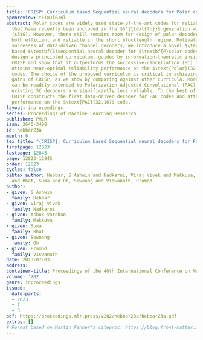 ```yaml
---
title: 'CRISP: Curriculum based Sequential neural decoders for Polar code family'
openreview: tFT8JlB1nl
abstract: Polar codes are widely used state-of-the-art codes for reliable communication
  that have recently been included in the $5^{\text{th}}$ generation wireless standards
  ($5$G). However, there still remains room for design of polar decoders that are
  both efficient and reliable in the short blocklength regime. Motivated by recent
  successes of data-driven channel decoders, we introduce a novel $\textbf{ C}$ur${\textbf{RI}}$culum
  based $\textbf{S}$equential neural decoder for $\textbf{P}$olar codes (CRISP). We
  design a principled curriculum, guided by information-theoretic insights, to train
  CRISP and show that it outperforms the successive-cancellation (SC) decoder and
  attains near-optimal reliability performance on the $\text{Polar}(32,16)$ and $\text{Polar}(64,22)$
  codes. The choice of the proposed curriculum is critical in achieving the accuracy
  gains of CRISP, as we show by comparing against other curricula. More notably, CRISP
  can be readily extended to Polarization-Adjusted-Convolutional (PAC) codes, where
  existing SC decoders are significantly less reliable. To the best of our knowledge,
  CRISP constructs the first data-driven decoder for PAC codes and attains near-optimal
  performance on the $\text{PAC}(32,16)$ code.
layout: inproceedings
series: Proceedings of Machine Learning Research
publisher: PMLR
issn: 2640-3498
id: hebbar23a
month: 0
tex_title: "{CRISP}: Curriculum based Sequential neural decoders for Polar code family"
firstpage: 12823
lastpage: 12845
page: 12823-12845
order: 12823
cycles: false
bibtex_author: Hebbar, S Ashwin and Nadkarni, Viraj Vivek and Makkuva, Ashok Vardhan
  and Bhat, Suma and Oh, Sewoong and Viswanath, Pramod
author:
- given: S Ashwin
  family: Hebbar
- given: Viraj Vivek
  family: Nadkarni
- given: Ashok Vardhan
  family: Makkuva
- given: Suma
  family: Bhat
- given: Sewoong
  family: Oh
- given: Pramod
  family: Viswanath
date: 2023-07-03
address: 
container-title: Proceedings of the 40th International Conference on Machine Learning
volume: '202'
genre: inproceedings
issued:
  date-parts:
  - 2023
  - 7
  - 3
pdf: https://proceedings.mlr.press/v202/hebbar23a/hebbar23a.pdf
extras: []
# Format based on Martin Fenner's citeproc: https://blog.front-matter.io/posts/citeproc-yaml-for-bibliographies/
---
```

